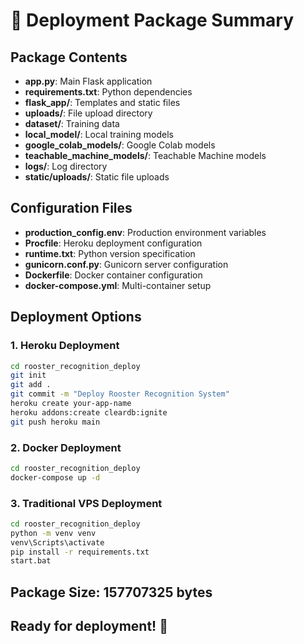 # 🚀 Deployment Package Summary

## Package Contents
- **app.py**: Main Flask application
- **requirements.txt**: Python dependencies
- **flask_app/**: Templates and static files
- **uploads/**: File upload directory
- **dataset/**: Training data
- **local_model/**: Local training models
- **google_colab_models/**: Google Colab models
- **teachable_machine_models/**: Teachable Machine models
- **logs/**: Log directory
- **static/uploads/**: Static file uploads

## Configuration Files
- **production_config.env**: Production environment variables
- **Procfile**: Heroku deployment configuration
- **runtime.txt**: Python version specification
- **gunicorn.conf.py**: Gunicorn server configuration
- **Dockerfile**: Docker container configuration
- **docker-compose.yml**: Multi-container setup

## Deployment Options

### 1. Heroku Deployment
```bash
cd rooster_recognition_deploy
git init
git add .
git commit -m "Deploy Rooster Recognition System"
heroku create your-app-name
heroku addons:create cleardb:ignite
git push heroku main
```

### 2. Docker Deployment
```bash
cd rooster_recognition_deploy
docker-compose up -d
```

### 3. Traditional VPS Deployment
```bash
cd rooster_recognition_deploy
python -m venv venv
venv\Scripts\activate
pip install -r requirements.txt
start.bat
```

## Package Size: 157707325 bytes
## Ready for deployment! 🎉
